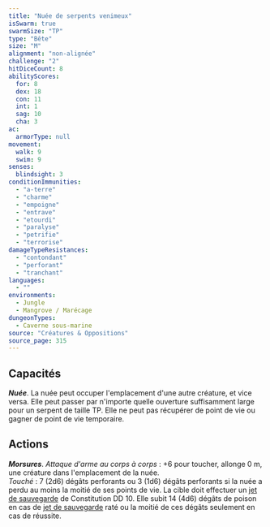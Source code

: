 ```yaml
---
title: "Nuée de serpents venimeux"
isSwarm: true
swarmSize: "TP"
type: "Bête"
size: "M"
alignment: "non-alignée"
challenge: "2"
hitDiceCount: 8
abilityScores:
  for: 8
  dex: 18
  con: 11
  int: 1
  sag: 10
  cha: 3
ac: 
  armorType: null
movement: 
  walk: 9
  swim: 9
senses: 
  blindsight: 3
conditionImmunities: 
  - "a-terre"
  - "charme"
  - "empoigne"
  - "entrave"
  - "etourdi"
  - "paralyse"
  - "petrifie"
  - "terrorise"
damageTypeResistances: 
  - "contondant"
  - "perforant"
  - "tranchant"
languages: 
  - ""
environments:
  - Jungle
  - Mangrove / Marécage
dungeonTypes:
  - Caverne sous-marine
source: "Créatures & Oppositions"
source_page: 315
---
```

## Capacités
_**Nuée**_. La nuée peut occuper l'emplacement d'une autre créature, et vice versa. Elle peut passer par n'importe quelle ouverture suffisamment large pour un serpent de taille TP. Elle ne peut pas récupérer de point de vie ou gagner de point de vie temporaire.

## Actions
_**Morsures**_. _Attaque d'arme au corps à corps_ : +6 pour toucher, allonge 0 m, une créature dans l'emplacement de la nuée.  
_Touché_ : 7 (2d6) dégâts perforants ou 3 (1d6) dégâts perforants si la nuée a perdu au moins la moitié de ses points de vie. La cible doit effectuer un [jet de sauvegarde](/utiliser-les-caracteristiques#jets-de-sauvegarde) de Constitution DD 10. Elle subit 14 (4d6) dégâts de poison en cas de [jet de sauvegarde](/utiliser-les-caracteristiques#jets-de-sauvegarde) raté ou la moitié de ces dégâts seulement en cas de réussite.
